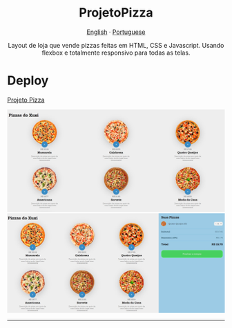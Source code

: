 <h1 align = "center"> ProjetoPizza </h1>

<p align="center">
    <a href="README.md">English</a>
    ·
    <a href="README-pt.md">Portuguese</a>
 </p>

<p align = "center"> Layout de loja que vende pizzas feitas em HTML, CSS e Javascript. Usando flexbox e totalmente responsivo para todas as telas. </p>

# Deploy

[Projeto Pizza](https://sad-yalow-404851.netlify.app)

![Projeto Pizza](https://github.com/igor-cotrim/ProjetoPizza/blob/master/%7B032607A2-EDE2-43EE-A0BF-63D4A68818DA%7D.png.jpg)
<br/>
![Projeto Pizza](https://github.com/igor-cotrim/ProjetoPizza/blob/master/%7B0EF96E6A-8524-40F1-A9F8-23F4AE895ACA%7D.png.jpg)

---
